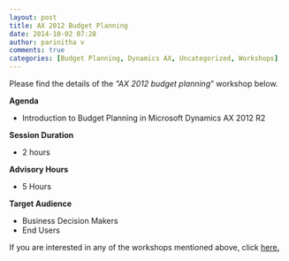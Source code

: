 ```yaml
---
layout: post
title: AX 2012 Budget Planning
date: 2014-10-02 07:28
author: parinitha v
comments: true
categories: [Budget Planning, Dynamics AX, Uncategorized, Workshops]
---
```

Please find the details of the <i>"AX 2012 budget planning</i>&rdquo; workshop below.

<strong>Agenda</strong>

<ul>
<li>Introduction to Budget Planning in Microsoft Dynamics AX 2012 R2</li>
</ul>

<strong>Session Duration</strong>

<ul>
<li>2 hours</li>
</ul>

<strong>Advisory Hours</strong>

<ul>
<li>5 Hours</li>
</ul>

<strong>Target Audience</strong>

<ul>
<li>Business Decision Makers</li>
<li>End Users</li>
</ul>

If you are interested in any of the workshops mentioned above, click&nbsp;<a href="mailto:blog_ptsdynamics@microsoft.com?Subject=Dynamics%20AX%20Workshops%20-%20Registration&amp;Body=PLEASE%20FILL%20IN%20THE%20FOLLOWING%20DETAILS%0A%0AName%3A%0ACompany%20Name%3A%0APartner%20ID%3A%0AContact%20number%3A%0AEmail%20ID%3A%0AProducts%20interested%20in%3A%0ASessions%20interested%20in%3A">here.</a>
